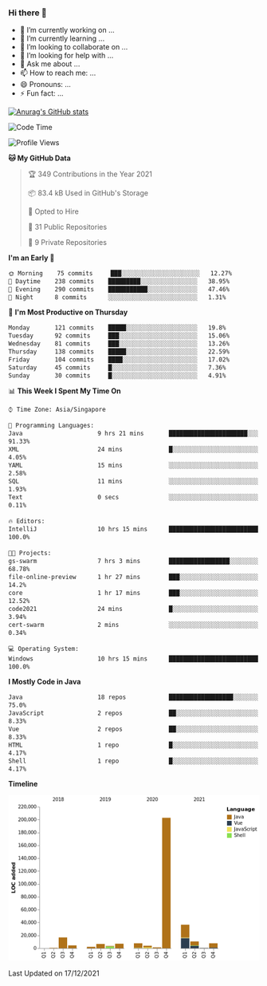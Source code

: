 ### Hi there 👋

- 🔭 I’m currently working on ...
- 🌱 I’m currently learning ...
- 👯 I’m looking to collaborate on ...
- 🤔 I’m looking for help with ...
- 💬 Ask me about ...
- 📫 How to reach me: ...
- 😄 Pronouns: ...
- ⚡ Fun fact: ...

[![Anurag's GitHub stats](https://github-readme-stats.vercel.app/api?username=xiumu2017&show_icons=true&theme=radical)](https://github.com/anuraghazra/github-readme-stats)

<!--
**xiumu2017/xiumu2017** is a ✨ _special_ ✨ repository because its `README.md` (this file) appears on your GitHub profile.

Here are some ideas to get you started:

- 🔭 I’m currently working on ...
- 🌱 I’m currently learning ...
- 👯 I’m looking to collaborate on ...
- 🤔 I’m looking for help with ...
- 💬 Ask me about ...
- 📫 How to reach me: ...
- 😄 Pronouns: ...
- ⚡ Fun fact: ...
-->

<!--START_SECTION:waka-->
![Code Time](http://img.shields.io/badge/Code%20Time-146%20hrs%2056%20mins-blue)

![Profile Views](http://img.shields.io/badge/Profile%20Views-0-blue)

**🐱 My GitHub Data** 

> 🏆 349 Contributions in the Year 2021
 > 
> 📦 83.4 kB Used in GitHub's Storage 
 > 
> 💼 Opted to Hire
 > 
> 📜 31 Public Repositories 
 > 
> 🔑 9 Private Repositories  
 > 
**I'm an Early 🐤** 

```text
🌞 Morning    75 commits     ███░░░░░░░░░░░░░░░░░░░░░░   12.27% 
🌆 Daytime    238 commits    █████████░░░░░░░░░░░░░░░░   38.95% 
🌃 Evening    290 commits    ███████████░░░░░░░░░░░░░░   47.46% 
🌙 Night      8 commits      ░░░░░░░░░░░░░░░░░░░░░░░░░   1.31%

```
📅 **I'm Most Productive on Thursday** 

```text
Monday       121 commits    █████░░░░░░░░░░░░░░░░░░░░   19.8% 
Tuesday      92 commits     ███░░░░░░░░░░░░░░░░░░░░░░   15.06% 
Wednesday    81 commits     ███░░░░░░░░░░░░░░░░░░░░░░   13.26% 
Thursday     138 commits    █████░░░░░░░░░░░░░░░░░░░░   22.59% 
Friday       104 commits    ████░░░░░░░░░░░░░░░░░░░░░   17.02% 
Saturday     45 commits     █░░░░░░░░░░░░░░░░░░░░░░░░   7.36% 
Sunday       30 commits     █░░░░░░░░░░░░░░░░░░░░░░░░   4.91%

```


📊 **This Week I Spent My Time On** 

```text
⌚︎ Time Zone: Asia/Singapore

💬 Programming Languages: 
Java                     9 hrs 21 mins       ██████████████████████░░░   91.33% 
XML                      24 mins             █░░░░░░░░░░░░░░░░░░░░░░░░   4.05% 
YAML                     15 mins             ░░░░░░░░░░░░░░░░░░░░░░░░░   2.58% 
SQL                      11 mins             ░░░░░░░░░░░░░░░░░░░░░░░░░   1.93% 
Text                     0 secs              ░░░░░░░░░░░░░░░░░░░░░░░░░   0.11%

🔥 Editors: 
IntelliJ                 10 hrs 15 mins      █████████████████████████   100.0%

🐱‍💻 Projects: 
gs-swarm                 7 hrs 3 mins        █████████████████░░░░░░░░   68.78% 
file-online-preview      1 hr 27 mins        ███░░░░░░░░░░░░░░░░░░░░░░   14.2% 
core                     1 hr 17 mins        ███░░░░░░░░░░░░░░░░░░░░░░   12.52% 
code2021                 24 mins             █░░░░░░░░░░░░░░░░░░░░░░░░   3.94% 
cert-swarm               2 mins              ░░░░░░░░░░░░░░░░░░░░░░░░░   0.34%

💻 Operating System: 
Windows                  10 hrs 15 mins      █████████████████████████   100.0%

```

**I Mostly Code in Java** 

```text
Java                     18 repos            ██████████████████░░░░░░░   75.0% 
JavaScript               2 repos             ██░░░░░░░░░░░░░░░░░░░░░░░   8.33% 
Vue                      2 repos             ██░░░░░░░░░░░░░░░░░░░░░░░   8.33% 
HTML                     1 repo              █░░░░░░░░░░░░░░░░░░░░░░░░   4.17% 
Shell                    1 repo              █░░░░░░░░░░░░░░░░░░░░░░░░   4.17%

```


**Timeline**

![Chart not found](https://raw.githubusercontent.com/xiumu2017/xiumu2017/main/charts/bar_graph.png) 


 Last Updated on 17/12/2021
<!--END_SECTION:waka-->
